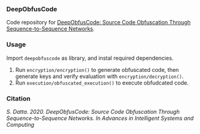 ### DeepObfusCode

Code repository for [DeepObfusCode: Source Code Obfuscation Through Sequence-to-Sequence Networks](https://arxiv.org/abs/1909.01837).

<h3>Usage</h3>

Import `deepobfuscode` as library, and instal required dependencies.

1. Run `encryption/encryption()` to generate obfuscated code, then generate keys and verify evaluation with `encryption/decryption()`.
2. Run `execution/obfuscated_execution()` to execute obfudcated code.

<h3>Citation</h3>

<i>S. Datta. 2020. DeepObfusCode: Source Code Obfuscation Through Sequence-to-Sequence Networks. In Advances in Intelligent Systems and Computing</i>
